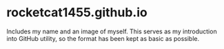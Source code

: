 # rocketcat1455.github.io
Includes my name and an image of myself. This serves as my introduction into GitHub utility, so the format has been kept as basic as possible.
